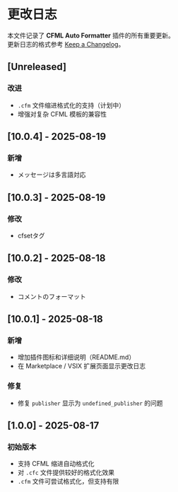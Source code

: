 # 更改日志

本文件记录了 **CFML Auto Formatter** 插件的所有重要更新。  
更新日志的格式参考 [Keep a Changelog](http://keepachangelog.com/)。  

## [Unreleased]
### 改进
- `.cfm` 文件缩进格式化的支持（计划中）
- 增强对复杂 CFML 模板的兼容性

## [10.0.4] - 2025-08-19
### 新增
- メッセージは多言語対応

## [10.0.3] - 2025-08-19
### 修改
- cfsetタグ

## [10.0.2] - 2025-08-18
### 修改
- コメントのフォーマット

## [10.0.1] - 2025-08-18
### 新增
- 增加插件图标和详细说明（README.md）
- 在 Marketplace / VSIX 扩展页面显示更改日志

### 修复
- 修复 `publisher` 显示为 `undefined_publisher` 的问题

## [1.0.0] - 2025-08-17
### 初始版本
- 支持 CFML 缩进自动格式化
- 对 `.cfc` 文件提供较好的格式化效果
- `.cfm` 文件可尝试格式化，但支持有限

